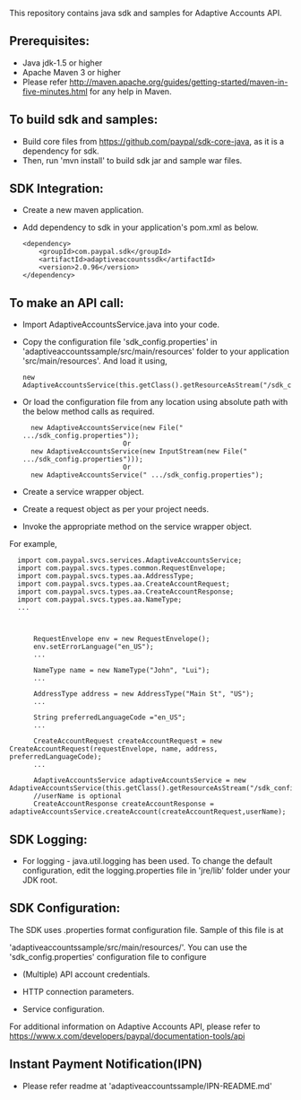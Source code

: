 This repository contains java sdk and samples for Adaptive Accounts API.

Prerequisites:
---------------
*	Java jdk-1.5 or higher
*	Apache Maven 3 or higher
*	Please refer http://maven.apache.org/guides/getting-started/maven-in-five-minutes.html for any help in Maven.

To build sdk and samples:
--------------------------
*	Build core files from https://github.com/paypal/sdk-core-java, as it is a dependency for sdk.
*	Then, run 'mvn install' to build sdk jar and sample war files.

SDK Integration:
----------------
*	Create a new maven application.

*	Add dependency to sdk in your application's pom.xml as below.
		
		<dependency>
			<groupId>com.paypal.sdk</groupId>
			<artifactId>adaptiveaccountssdk</artifactId>
			<version>2.0.96</version>
		</dependency>
	
To make an API call:
--------------------		
*	Import AdaptiveAccountsService.java into your code.
		
*	Copy the configuration file 'sdk_config.properties' in 'adaptiveaccountssample/src/main/resources' folder to your application 'src/main/resources'. And load it using,  
		  
		new AdaptiveAccountsService(this.getClass().getResourceAsStream("/sdk_config.properties"));
	
*	Or load the configuration file from any location using absolute path with the below method calls as required.

          new AdaptiveAccountsService(new File(" .../sdk_config.properties"));
                                 Or
		  new AdaptiveAccountsService(new InputStream(new File(" .../sdk_config.properties")));
                                 Or
          new AdaptiveAccountsService(" .../sdk_config.properties");
  
*	Create a service wrapper object.

*	Create a request object as per your project needs. 

*	Invoke the appropriate method on the service wrapper object.

For example,

          
	  import com.paypal.svcs.services.AdaptiveAccountsService;
	  import com.paypal.svcs.types.common.RequestEnvelope;
	  import com.paypal.svcs.types.aa.AddressType;
	  import com.paypal.svcs.types.aa.CreateAccountRequest;
	  import com.paypal.svcs.types.aa.CreateAccountResponse;
	  import com.paypal.svcs.types.aa.NameType;
	  ...
	  
          
          
		  RequestEnvelope env = new RequestEnvelope();
	      env.setErrorLanguage("en_US");
          ...
          
		  NameType name = new NameType("John", "Lui");
          ...
          
          AddressType address = new AddressType("Main St", "US");
	      ...
	  
		  String preferredLanguageCode ="en_US";
		  ...
		  
	      CreateAccountRequest createAccountRequest = new CreateAccountRequest(requestEnvelope, name, address, preferredLanguageCode);
          ...

   		  AdaptiveAccountsService adaptiveAccountsService = new AdaptiveAccountsService(this.getClass().getResourceAsStream("/sdk_config.properties"));
		  //userName is optional
		  CreateAccountResponse createAccountResponse = adaptiveAccountsService.createAccount(createAccountRequest,userName);
		  

SDK Logging:
------------
*	For logging - java.util.logging has been used. To change the default configuration, edit the logging.properties file in 'jre/lib' folder under your JDK root.		  

		  
SDK Configuration:
------------------
The SDK uses .properties format configuration file. Sample of this file is at 
 
'adaptiveaccountssample/src/main/resources/'. You can use the 'sdk_config.properties' configuration file to configure

*	(Multiple) API account credentials.

*	HTTP connection parameters.

*	Service configuration.


For additional information on Adaptive Accounts API, please refer to https://www.x.com/developers/paypal/documentation-tools/api

Instant Payment Notification(IPN) 
---------------------------------
* Please refer readme at 'adaptiveaccountssample/IPN-README.md'



